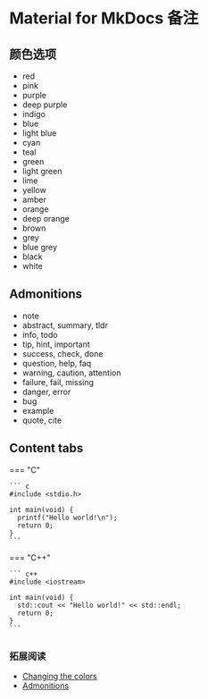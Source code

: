 # Material for MkDocs 备注

## 颜色选项 
- red
- pink
- purple
- deep purple
- indigo
- blue
- light blue
- cyan
- teal
- green
- light green
- lime
- yellow
- amber
- orange
- deep orange
- brown
- grey
- blue grey
- black
- white

## Admonitions
- note
- abstract, summary, tldr
- info, todo
- tip, hint, important
- success, check, done
- question, help, faq
- warning, caution, attention
- failure, fail, missing
- danger, error
- bug
- example
- quote, cite

## Content tabs
=== "C"

    ``` c
    #include <stdio.h>

    int main(void) {
      printf("Hello world!\n");
      return 0;
    }
    ```

=== "C++"

    ``` c++
    #include <iostream>

    int main(void) {
      std::cout << "Hello world!" << std::endl;
      return 0;
    }
    ```
## 

### 拓展阅读
- [Changing the colors](https://squidfunk.github.io/mkdocs-material/setup/changing-the-colors/)
- [Admonitions](https://squidfunk.github.io/mkdocs-material/reference/admonitions/)